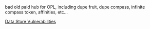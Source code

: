 bad old paid hub for OPL, including dupe fruit, dupe compass, infinite compass token, affinities, etc...

[Data Store Vulnerabilities](https://gist.github.com/TheGreatSageEqualToHeaven/e0e1dc2698307c93f6013b9825705899)
